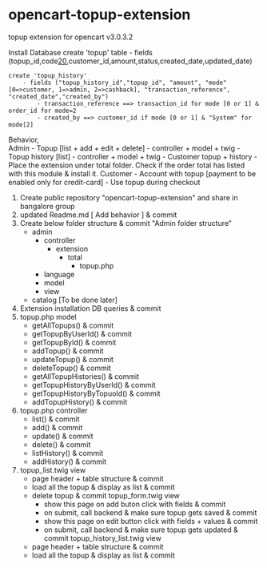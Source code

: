 # opencart-topup-extension
 topup extension for opencart v3.0.3.2

Install Database
	create 'topup' table
		- fields (topup_id,code[20](uniq),customer_id,amount,status,created_date,updated_date)

	create 'topup_history'
		- fields ("topup_history_id","topup_id", "amount", "mode"[0=>customer, 1=>admin, 2=>cashback], "transaction_reference", "created_date","created_by")
			- transaction_reference ==> transaction_id for mode [0 or 1] & order_id for mode=2
			- created_by ==> customer_id if mode [0 or 1] & "System" for mode[2]
			
Behavior,		
	Admin
		- Topup [list + add + edit + delete]
			- controller + model + twig
		- Topup history [list]
			- controller + model + twig
		- Customer topup + history
		- Place the extension under total folder. Check if the order total has listed with this module & install it.
	Customer
		- Account with topup [payment to be enabled only for credit-card]
		- Use topup during checkout
		
	
	
	
1. Create public repository "opencart-topup-extension" and share in bangalore group
2. updated Readme.md [ Add behavior ] & commit
3. Create below folder structure & commit "Admin folder structure"
	- admin
		- controller
			- extension
				- total
					- topup.php
		- language
		- model
		- view
	- catalog [To be done later]
4. Extension installation DB queries & commit
5. topup.php model 
	- getAllTopups() & commit
	- getTopupByUserId() & commit
	- getTopupById() & commit
	- addTopup() & commit
	- updateTopup() & commit
	- deleteTopup() & commit
	- getAllTopupHistories() & commit
	- getTopupHistoryByUserId() & commit
	- getTopupHistoryByTopuoId() & commit
	- addTopupHistory() & commit
6. topup.php controller
	- list() & commit
	- add() & commit
	- update() & commit
	- delete() & commit
	- listHistory() & commit
	- addHistory() & commit
7. topup_list.twig view
	- page header + table structure & commit
	- load all the topup & display as list & commit
	- delete topup & commit
	topup_form.twig view
		- show this page on add buton click with fields & commit
		- on submit, call backend & make sure topup gets saved & commit
		- show this page on edit button click with fields + values & commit
		- on submit, call backend & make sure topup gets updated & commit
	topup_history_list.twig view
	- page header + table structure & commit
	- load all the topup & display as list & commit
